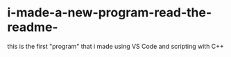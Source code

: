 # i-made-a-new-program-read-the-readme-
this is the first "program" that i made using VS Code and scripting with C++
